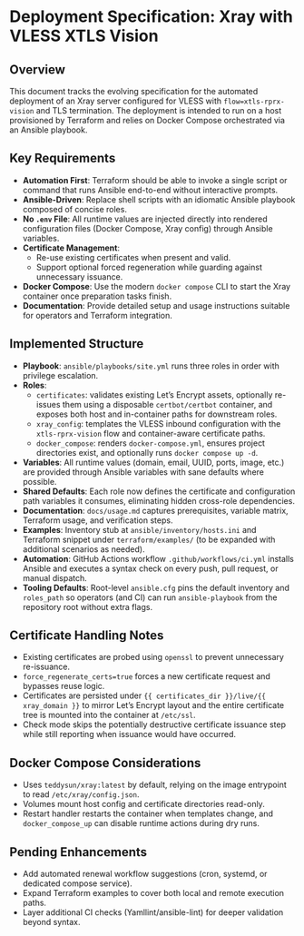 # Deployment Specification: Xray with VLESS XTLS Vision

## Overview
This document tracks the evolving specification for the automated deployment of an Xray server configured for VLESS with `flow=xtls-rprx-vision` and TLS termination. The deployment is intended to run on a host provisioned by Terraform and relies on Docker Compose orchestrated via an Ansible playbook.

## Key Requirements
- **Automation First**: Terraform should be able to invoke a single script or command that runs Ansible end-to-end without interactive prompts.
- **Ansible-Driven**: Replace shell scripts with an idiomatic Ansible playbook composed of concise roles.
- **No `.env` File**: All runtime values are injected directly into rendered configuration files (Docker Compose, Xray config) through Ansible variables.
- **Certificate Management**:
  - Re-use existing certificates when present and valid.
  - Support optional forced regeneration while guarding against unnecessary issuance.
- **Docker Compose**: Use the modern `docker compose` CLI to start the Xray container once preparation tasks finish.
- **Documentation**: Provide detailed setup and usage instructions suitable for operators and Terraform integration.

## Implemented Structure
- **Playbook**: `ansible/playbooks/site.yml` runs three roles in order with privilege escalation.
- **Roles**:
  - `certificates`: validates existing Let’s Encrypt assets, optionally re-issues them using a disposable `certbot/certbot` container, and exposes both host and in-container paths for downstream roles.
  - `xray_config`: templates the VLESS inbound configuration with the `xtls-rprx-vision` flow and container-aware certificate paths.
  - `docker_compose`: renders `docker-compose.yml`, ensures project directories exist, and optionally runs `docker compose up -d`.
- **Variables**: All runtime values (domain, email, UUID, ports, image, etc.) are provided through Ansible variables with sane defaults where possible.
- **Shared Defaults**: Each role now defines the certificate and configuration path variables it consumes, eliminating hidden cross-role dependencies.
- **Documentation**: `docs/usage.md` captures prerequisites, variable matrix, Terraform usage, and verification steps.
- **Examples**: Inventory stub at `ansible/inventory/hosts.ini` and Terraform snippet under `terraform/examples/` (to be expanded with additional scenarios as needed).
- **Automation**: GitHub Actions workflow `.github/workflows/ci.yml` installs Ansible and executes a syntax check on every push, pull request, or manual dispatch.
- **Tooling Defaults**: Root-level `ansible.cfg` pins the default inventory and `roles_path` so operators (and CI) can run `ansible-playbook` from the repository root without extra flags.

## Certificate Handling Notes
- Existing certificates are probed using `openssl` to prevent unnecessary re-issuance.
- `force_regenerate_certs=true` forces a new certificate request and bypasses reuse logic.
- Certificates are persisted under `{{ certificates_dir }}/live/{{ xray_domain }}` to mirror Let’s Encrypt layout and the entire certificate tree is mounted into the container at `/etc/ssl`.
- Check mode skips the potentially destructive certificate issuance step while still reporting when issuance would have occurred.

## Docker Compose Considerations
- Uses `teddysun/xray:latest` by default, relying on the image entrypoint to read `/etc/xray/config.json`.
- Volumes mount host config and certificate directories read-only.
- Restart handler restarts the container when templates change, and `docker_compose_up` can disable runtime actions during dry runs.

## Pending Enhancements
- Add automated renewal workflow suggestions (cron, systemd, or dedicated compose service).
- Expand Terraform examples to cover both local and remote execution paths.
- Layer additional CI checks (Yamllint/ansible-lint) for deeper validation beyond syntax.

